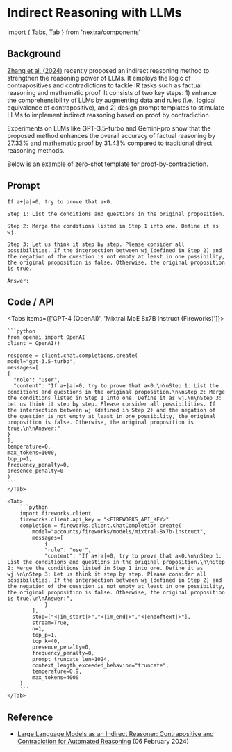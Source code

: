 # Indirect Reasoning with LLMs

import { Tabs, Tab } from 'nextra/components'

## Background

[Zhang et al. (2024)](https://arxiv.org/abs/2402.03667) recently proposed an indirect reasoning method to strengthen the reasoning power of LLMs. It employs the logic of contrapositives and contradictions to tackle IR tasks such as factual reasoning and mathematic proof. It consists of two key steps: 1) enhance the comprehensibility of LLMs by augmenting data and rules (i.e., logical equivalence of contrapositive), and 2) design prompt templates to stimulate LLMs to implement indirect reasoning based on proof by contradiction.

Experiments on LLMs like GPT-3.5-turbo and Gemini-pro show that the proposed method enhances the overall accuracy of factual reasoning by 27.33% and mathematic proof by 31.43% compared to traditional direct reasoning methods.

Below is an example of zero-shot template for proof-by-contradiction.

## Prompt

```
If a+|a|=0, try to prove that a<0.

Step 1: List the conditions and questions in the original proposition.

Step 2: Merge the conditions listed in Step 1 into one. Define it as wj.

Step 3: Let us think it step by step. Please consider all possibilities. If the intersection between wj (defined in Step 2) and the negation of the question is not empty at least in one possibility, the original proposition is false. Otherwise, the original proposition is true.

Answer:
```

## Code / API

<Tabs items={['GPT-4 (OpenAI)', 'Mixtral MoE 8x7B Instruct (Fireworks)']}>
    <Tab>
  
    ```python
    from openai import OpenAI
    client = OpenAI()

    response = client.chat.completions.create(
    model="gpt-3.5-turbo",
    messages=[
    {
      "role": "user",
      "content": "If a+|a|=0, try to prove that a<0.\n\nStep 1: List the conditions and questions in the original proposition.\n\nStep 2: Merge the conditions listed in Step 1 into one. Define it as wj.\n\nStep 3: Let us think it step by step. Please consider all possibilities. If the intersection between wj (defined in Step 2) and the negation of the question is not empty at least in one possibility, the original proposition is false. Otherwise, the original proposition is true.\n\nAnswer:"
    }
    ],
    temperature=0,
    max_tokens=1000,
    top_p=1,
    frequency_penalty=0,
    presence_penalty=0
    )
    ```
    </Tab>

    <Tab>
        ```python
        import fireworks.client
        fireworks.client.api_key = "<FIREWORKS_API_KEY>"
        completion = fireworks.client.ChatCompletion.create(
            model="accounts/fireworks/models/mixtral-8x7b-instruct",
            messages=[
                {
                "role": "user",
                "content": "If a+|a|=0, try to prove that a<0.\n\nStep 1: List the conditions and questions in the original proposition.\n\nStep 2: Merge the conditions listed in Step 1 into one. Define it as wj.\n\nStep 3: Let us think it step by step. Please consider all possibilities. If the intersection between wj (defined in Step 2) and the negation of the question is not empty at least in one possibility, the original proposition is false. Otherwise, the original proposition is true.\n\nAnswer:",
                }
            ],
            stop=["<|im_start|>","<|im_end|>","<|endoftext|>"],
            stream=True,
            n=1,
            top_p=1,
            top_k=40,
            presence_penalty=0,
            frequency_penalty=0,
            prompt_truncate_len=1024,
            context_length_exceeded_behavior="truncate",
            temperature=0.9,
            max_tokens=4000
        )
        ```
    </Tab>

</Tabs>

## Reference

- [Large Language Models as an Indirect Reasoner: Contrapositive and Contradiction for Automated Reasoning](https://arxiv.org/abs/2402.03667) (06 February 2024)
